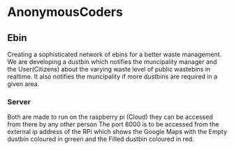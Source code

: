# AnonymousCoders
## Ebin
Creating a sophisticated network of ebins for a better waste management. We are developing a dustbin which notifies the muncipality manager and the User(Citizens) about the varying waste level of public wastebins in realtime. It also notifies the muncipality if more dustbins are required in a given area.


### Server

Both are made to run on the raspberry pi (Cloud) they can be accessed from there by any other person
The port 8000 is to be accessed from the external ip address of the RPi which shows the Google Maps with the Empty dustbin coloured in grreen and the Filled dustbin coloured in red.